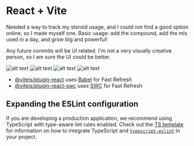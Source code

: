 # React + Vite

Needed a way to track my steroid usage, and I could not find a good option online, so I made myself one. Basic usage: add the compound, add the mls used in a day, and grow big and powerful!

Any future commits will be UI related. I'm not a very visually creative person, so I am sure the UI could be better.

![alt text](https://github.com/user-attachments/assets/25af1bc7-0b97-477b-acef-02307aed5847 "Front page")    ![alt text](https://github.com/user-attachments/assets/3401a1be-e436-470e-bec5-d919333041fb "Home page") ![alt text](https://github.com/user-attachments/assets/5a40ee0a-e14a-4a8b-a9c3-4a520cd839be "Usage List page")    ![alt text](https://github.com/user-attachments/assets/a4b2bac0-800f-4c40-80b2-0579ebc9b32b "Add Compound page")


- [@vitejs/plugin-react](https://github.com/vitejs/vite-plugin-react/blob/main/packages/plugin-react) uses [Babel](https://babeljs.io/) for Fast Refresh
- [@vitejs/plugin-react-swc](https://github.com/vitejs/vite-plugin-react/blob/main/packages/plugin-react-swc) uses [SWC](https://swc.rs/) for Fast Refresh

## Expanding the ESLint configuration

If you are developing a production application, we recommend using TypeScript with type-aware lint rules enabled. Check out the [TS template](https://github.com/vitejs/vite/tree/main/packages/create-vite/template-react-ts) for information on how to integrate TypeScript and [`typescript-eslint`](https://typescript-eslint.io) in your project.
